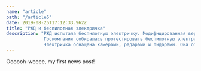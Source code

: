 ```yaml
---
name: "article"
path: "/article5"
date: 2019-08-25T17:12:33.962Z
title: "РЖД и беспилотная электричка"
description: "РЖД испытала беспилотную электричку. Модифицированная версия «Ласточки» начнёт в тестовом режиме ездить по МЦК на автопилоте уже в сентябре.
              Госкомпания собиралась протестировать беспилотную электричку еще в 2018 году. В конце августа они провели испытания на экспериментальной железной дороге ВНИИЖТ в районе Южное Бутово.
              Электричка оснащена камерами, радарами и лидарами. Она отслеживает препятствия на пути с их помощью. Машина должна либо преодолеть их, либо остановиться. Во время испытаний перед беспилотной «Ласточкой» выставили манекен, и поезд успешно затормозил."
---
```


Oooooh-weeee, my first news post!